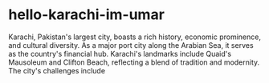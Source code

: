 # hello-karachi-im-umar
Karachi, Pakistan's largest city, boasts a rich history, economic prominence, and cultural diversity. As a major port city along the Arabian Sea, it serves as the country's financial hub. Karachi's landmarks include Quaid's Mausoleum and Clifton Beach, reflecting a blend of tradition and modernity. The city's challenges include 
